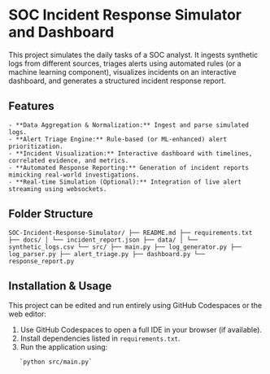 # SOC Incident Response Simulator and Dashboard

This project simulates the daily tasks of a SOC analyst. It ingests synthetic logs from different sources, triages alerts using automated rules (or a machine learning component), visualizes incidents on an interactive dashboard, and generates a structured incident response report.

## Features
```
- **Data Aggregation & Normalization:** Ingest and parse simulated logs.
- **Alert Triage Engine:** Rule-based (or ML-enhanced) alert prioritization.
- **Incident Visualization:** Interactive dashboard with timelines, correlated evidence, and metrics.
- **Automated Response Reporting:** Generation of incident reports mimicking real-world investigations.
- **Real-time Simulation (Optional):** Integration of live alert streaming using websockets.
```
## Folder Structure
```
SOC-Incident-Response-Simulator/ ├── README.md ├── requirements.txt ├── docs/ │ └── incident_report.json ├── data/ │ └── synthetic_logs.csv └── src/ ├── main.py ├── log_generator.py ├── log_parser.py ├── alert_triage.py ├── dashboard.py └── response_report.py
```
## Installation & Usage

This project can be edited and run entirely using GitHub Codespaces or the web editor:
1. Use GitHub Codespaces to open a full IDE in your browser (if available).
2. Install dependencies listed in `requirements.txt`.
3. Run the application using:
```
   `python src/main.py`
```

